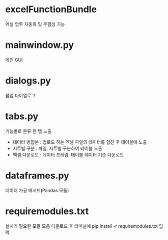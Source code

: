 # excelFunctionBundle
엑셀 업무 자동화 및 무결성 기능

# mainwindow.py
메인 GUI

# dialogs.py
팝업 다이얼로그

# tabs.py
기능별로 분류 한 탭 노출
 * 데이터 병합본 : 업로드 하는 엑셀 파일의 데이터를 합친 후 테이블에 노출
 * 시트별 구분 : 파일, 시트별 구분하여 테이블 노출
 * 엑셀 다운로드 : 데이터 프레임, 테이블 데이터 기준 다운로드

# dataframes.py
데이터 가공 메서드(Pandas 모듈)

# requiremodules.txt
설치기 필요한 모듈 모음 다운로드 후 터미널에 pip install -r requiremodules.txt 입력
